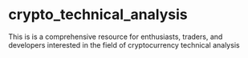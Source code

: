 # crypto_technical_analysis
This is is a comprehensive resource for enthusiasts, traders, and developers interested in the field of cryptocurrency technical analysis
